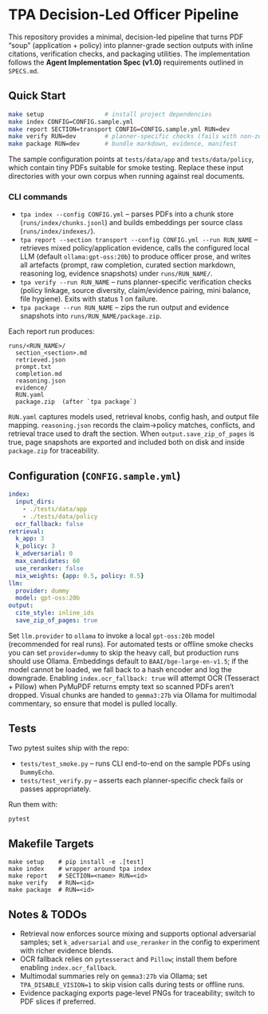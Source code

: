 # TPA Decision-Led Officer Pipeline

This repository provides a minimal, decision-led pipeline that turns PDF “soup” (application + policy) into planner-grade section outputs with inline citations, verification checks, and packaging utilities. The implementation follows the **Agent Implementation Spec (v1.0)** requirements outlined in `SPECS.md`.

## Quick Start

```bash
make setup                 # install project dependencies
make index CONFIG=CONFIG.sample.yml
make report SECTION=transport CONFIG=CONFIG.sample.yml RUN=dev
make verify RUN=dev        # planner-specific checks (fails with non-zero on issues)
make package RUN=dev       # bundle markdown, evidence, manifest
```

The sample configuration points at `tests/data/app` and `tests/data/policy`, which contain tiny PDFs suitable for smoke testing. Replace these input directories with your own corpus when running against real documents.

### CLI commands

- `tpa index --config CONFIG.yml` – parses PDFs into a chunk store (`runs/index/chunks.jsonl`) and builds embeddings per source class (`runs/index/indexes/`).
- `tpa report --section transport --config CONFIG.yml --run RUN_NAME` – retrieves mixed policy/application evidence, calls the configured local LLM (default `ollama:gpt-oss:20b`) to produce officer prose, and writes all artefacts (prompt, raw completion, curated section markdown, reasoning log, evidence snapshots) under `runs/RUN_NAME/`.
- `tpa verify --run RUN_NAME` – runs planner-specific verification checks (policy linkage, source diversity, claim/evidence pairing, mini balance, file hygiene). Exits with status 1 on failure.
- `tpa package --run RUN_NAME` – zips the run output and evidence snapshots into `runs/RUN_NAME/package.zip`.

Each report run produces:

```
runs/<RUN_NAME>/
  section_<section>.md
  retrieved.json
  prompt.txt
  completion.md
  reasoning.json
  evidence/
  RUN.yaml
  package.zip  (after `tpa package`)
```

`RUN.yaml` captures models used, retrieval knobs, config hash, and output file mapping. `reasoning.json`
records the claim→policy matches, conflicts, and retrieval trace used to draft the section. When `output.save_zip_of_pages` is true, page snapshots are exported and included both on disk and inside `package.zip` for traceability.

## Configuration (`CONFIG.sample.yml`)

```yaml
index:
  input_dirs:
    - ./tests/data/app
    - ./tests/data/policy
  ocr_fallback: false
retrieval:
  k_app: 3
  k_policy: 3
  k_adversarial: 0
  max_candidates: 60
  use_reranker: false
  mix_weights: {app: 0.5, policy: 0.5}
llm:
  provider: dummy
  model: gpt-oss:20b
output:
  cite_style: inline_ids
  save_zip_of_pages: true
```

Set `llm.provider` to `ollama` to invoke a local `gpt-oss:20b` model (recommended for real runs). For automated tests or offline smoke checks you can set `provider=dummy` to skip the heavy call, but production runs should use Ollama. Embeddings default to `BAAI/bge-large-en-v1.5`; if the model cannot be loaded, we fall back to a hash encoder and log the downgrade. Enabling `index.ocr_fallback: true` will attempt OCR (Tesseract + Pillow) when PyMuPDF returns empty text so scanned PDFs aren’t dropped. Visual chunks are handed to `gemma3:27b` via Ollama for multimodal commentary, so ensure that model is pulled locally.

## Tests

Two pytest suites ship with the repo:

- `tests/test_smoke.py` – runs CLI end-to-end on the sample PDFs using `DummyEcho`.
- `tests/test_verify.py` – asserts each planner-specific check fails or passes appropriately.

Run them with:

```bash
pytest
```

## Makefile Targets

```
make setup    # pip install -e .[test]
make index    # wrapper around tpa index
make report   # SECTION=<name> RUN=<id>
make verify   # RUN=<id>
make package  # RUN=<id>
```

## Notes & TODOs

- Retrieval now enforces source mixing and supports optional adversarial samples; set `k_adversarial` and `use_reranker` in the config to experiment with richer evidence blends.
- OCR fallback relies on `pytesseract` and `Pillow`; install them before enabling `index.ocr_fallback`.
- Multimodal summaries rely on `gemma3:27b` via Ollama; set `TPA_DISABLE_VISION=1` to skip vision calls during tests or offline runs.
- Evidence packaging exports page-level PNGs for traceability; switch to PDF slices if preferred.
